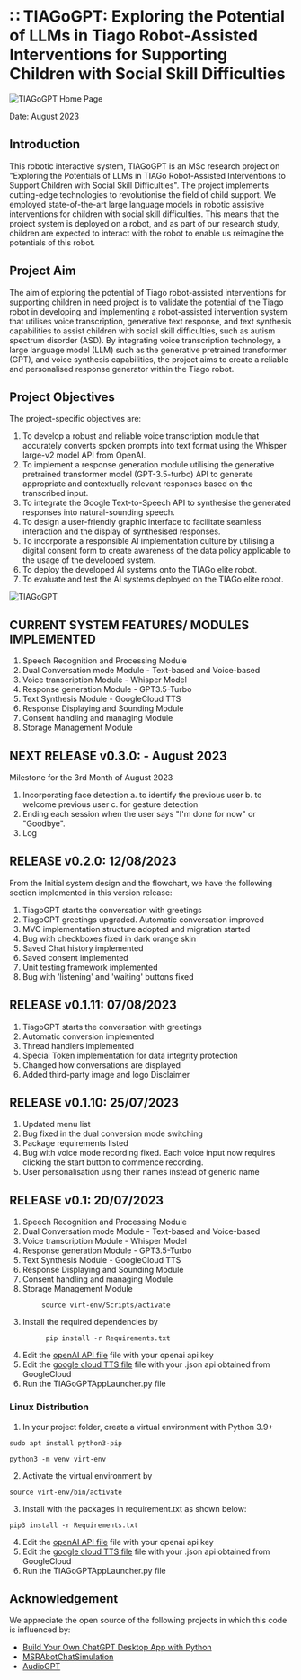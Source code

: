 # &#8759; TIAGoGPT: Exploring the Potential of LLMs in Tiago Robot-Assisted Interventions for Supporting Children with Social Skill Difficulties 
![TIAGoGPT Home Page](https://github.com/Cmanjah/TIAGoGPT--Robot-assisted-interventions-/assets/116933114/1605e047-bbbe-4377-8550-a2b9b3049edc)

Date: August 2023

## Introduction
This robotic interactive system, TIAGoGPT is an MSc research project on "Exploring the Potentials of LLMs in TIAGo Robot-Assisted Interventions to Support Children with Social Skill Difficulties". The project implements cutting-edge technologies to revolutionise the field of child support. We employed state-of-the-art large language models in robotic assistive interventions for children with social skill difficulties. This means that the project system is deployed on a robot, and as part of our research study, children are expected to interact with the robot to enable us reimagine the potentials of this robot.

## Project Aim
The aim of exploring the potential of Tiago robot-assisted interventions for supporting children in need project is to validate the potential of the Tiago robot in developing and implementing a robot-assisted intervention system that utilises voice transcription, generative text response, and text synthesis capabilities to assist children with social skill difficulties, such as autism spectrum disorder (ASD). By integrating voice transcription technology, a large language model (LLM) such as the generative pretrained transformer (GPT), and voice synthesis capabilities, the project aims to create a reliable and personalised response generator within the Tiago robot.

## Project Objectives
The project-specific objectives are:
1.	To develop a robust and reliable voice transcription module that accurately converts spoken prompts into text format using the Whisper large-v2 model API from OpenAI.
2.	To implement a response generation module utilising the generative pretrained transformer model (GPT-3.5-turbo) API to generate appropriate and contextually relevant responses based on the transcribed input.
3.	To integrate the Google Text-to-Speech API to synthesise the generated responses into natural-sounding speech.
4.	To design a user-friendly graphic interface to facilitate seamless interaction and the display of synthesised responses.
5.	To incorporate a responsible AI implementation culture by utilising a digital consent form to create awareness of the data policy applicable to the usage of the developed system.
6.	To deploy the developed AI systems onto the TIAGo elite robot.
7.	To evaluate and test the AI systems deployed on the TIAGo elite robot.

![TIAGoGPT](https://github.com/Cmanjah/TIAGoGPT--Robot-assisted-interventions-/assets/116933114/62532e50-fc64-47d8-b767-493854ba03c1)



## CURRENT SYSTEM FEATURES/ MODULES IMPLEMENTED
1. Speech Recognition and Processing Module
2. Dual Conversation mode Module - Text-based and Voice-based
3. Voice transcription Module - Whisper Model
4. Response generation Module - GPT3.5-Turbo
5. Text Synthesis Module - GoogleCloud TTS
6. Response Displaying and Sounding Module
7. Consent handling and managing Module
8. Storage Management Module


## NEXT RELEASE v0.3.0:  - August 2023
Milestone for the 3rd Month of August 2023
1. Incorporating face detection 
        a. to identify the previous user
        b. to welcome previous user
        c. for gesture detection
2. Ending each session when the user says "I'm done for now" or "Goodbye".
3. Log

## RELEASE v0.2.0: 12/08/2023
From the Initial system design and the flowchart, we have the following section implemented in this version release:
1. TiagoGPT starts the conversation with greetings
2. TiagoGPT greetings upgraded. Automatic conversation improved
3. MVC implementation structure adopted and migration started
4. Bug with checkboxes fixed in dark orange skin
5. Saved Chat history implemented
6. Saved consent implemented
7. Unit testing framework implemented
8. Bug with 'listening' and 'waiting' buttons fixed


## RELEASE v0.1.11: 07/08/2023
1. TiagoGPT starts the conversation with greetings
2. Automatic conversion implemented
3. Thread handlers implemented
4. Special Token implementation for data integrity protection
5. Changed how conversations are displayed
6. Added third-party image and logo Disclaimer


## RELEASE v0.1.10: 25/07/2023
1. Updated menu list
2. Bug fixed in the dual conversion mode switching
3. Package requirements listed
4. Bug with voice mode recording fixed. Each voice input now requires clicking the start button to commence recording.
5. User personalisation using their names instead of generic name

## RELEASE v0.1: 20/07/2023
1. Speech Recognition and Processing Module
2. Dual Conversation mode Module - Text-based and Voice-based
3. Voice transcription Module - Whisper Model
4. Response generation Module - GPT3.5-Turbo
5. Text Synthesis Module - GoogleCloud TTS
6. Response Displaying and Sounding Module
7. Consent handling and managing Module
8. Storage Management Module



```
        source virt-env/Scripts/activate
```

3. Install the required dependencies by 

```
         pip install -r Requirements.txt
```

4. Edit the [openAI API file](handlers/includes/api_key.ini) file with your openai api key
5. Edit the [google cloud TTS file](handlers/includes/googlecloud-tts-api.json) file with your .json api obtained from GoogleCloud
6. Run the TIAGoGPTAppLauncher.py file

### Linux Distribution
1. In your project folder, create a virtual environment with Python 3.9+

```
sudo apt install python3-pip
```
``` 
python3 -m venv virt-env
```
2. Activate the virtual environment by

```
source virt-env/bin/activate
```
3. Install with the packages in requirement.txt as shown below: 

```        
pip3 install -r Requirements.txt
```
4. Edit the [openAI API file](handlers/includes/api_key.ini) file with your openai api key
5. Edit the [google cloud TTS file](handlers/includes/googlecloud-tts-api.json) file with your .json api obtained from GoogleCloud
6. Run the TIAGoGPTAppLauncher.py file

## Acknowledgement
We appreciate the open source of the following projects in which this code is influenced by:

- [Build Your Own ChatGPT Desktop App with Python](https://www.youtube.com/watch?v=snkys9zXyD0) &#8194;
- [MSRAbotChatSimulation](https://github.com/microsoft/LabanotationSuite/tree/master/MSRAbotChatSimulation) &#8194;
- [AudioGPT](https://github.com/AIGC-Audio/AudioGPT/blob/main/README.md) &#8194;
